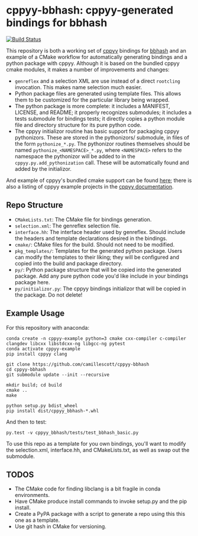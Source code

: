 # cppyy-bbhash: cppyy-generated bindings for bbhash

[![Build Status](https://travis-ci.org/camillescott/cppyy-bbhash.svg?branch=master)](https://travis-ci.org/camillescott/cppyy-bbhash)

This repository is both a working set of [cppyy](https://bitbucket.org/wlav/cppyy/src/master/) bindings for
[bbhash](https://github.com/rizkg/BBHash) and an example of a CMake
workflow for automatically generating bindings and a python package
with cppyy. Although it is based on the bundled cppyy cmake modules,
it makes a number of improvements and changes:

- `genreflex` and a selection XML are use instead of a direct `rootcling` invocation. This makes
    name selection much easier.
- Python package files are generated using template files. This allows them to be customized for the
    particular library being wrapped.
- The python package is more complete: it includes a MANIFEST, LICENSE, and README; it properly
    recognizes submodules; it includes a tests submodule for bindings tests; it directly copies a
    python module file and directory structure for its pure python code.
- The cppyy initializor routine has basic support for packaging cppyy pythonizors. These are stored
    in the pythonizors/ submodule, in files of the form `pythonize_*.py`. The pythonizor routines
    themselves should be named `pythonize_<NAMESPACE>_*.py`, where `<NAMESPACE>` refers to the
    namespace the pythonizor will be added to in the `cppyy.py.add_pythonization` call. These will
    be automatically found and added by the initializor.

And example of cppyy's bundled cmake support can be found
[here](https://github.com/jclay/cppyy-knearestneighbors-example); there is also a listing of cppyy
example projects in the [cppyy documentation](https://cppyy.readthedocs.io/en/latest/examples.html).

## Repo Structure

- `CMakeLists.txt`: The CMake file for bindings generation.
- `selection.xml`:  The genreflex selection file.
- `interface.hh`:   The interface header used by genreflex. Should include the headers and template
    declarations desired in the bindings.
- `cmake/`: CMake files for the build. Should not need to be modified.
- `pkg_templates/`: Templates for the generated python package. Users can modify the templates to
    their liking; they will be configured and copied into the build and package directory.
- `py/`: Python package structure that will be copied into the generated package. Add any pure
    python code you'd like include in your bindings package here.
- `py/initializor.py`: The cppyy bindings initializor that will be copied in the package. Do not
    delete!

## Example Usage

For this repository with anaconda:

    conda create -n cppyy-example python=3 cmake cxx-compiler c-compiler clangdev libcxx libstdcxx-ng libgcc-ng pytest
    conda activate cppyy-example 
    pip install cppyy clang

    git clone https://github.com/camillescott/cppyy-bbhash
    cd cppyy-bbhash
    git submodule update --init --recursive

    mkdir build; cd build
    cmake ..
    make

    python setup.py bdist_wheel
    pip install dist/cppyy_bbhash-*.whl

And then to test:

    py.test -v cppyy_bbhash/tests/test_bbhash_basic.py

To use this repo as a template for you own bindings, you'll want to modify the selection.xml,
interface.hh, and CMakeLists.txt, as well as swap out the submodule.

## TODOS

- The CMake code for finding libclang is a bit fragile in conda environments.
- Have CMake produce install commands to invoke setup.py and the pip install.
- Create a PyPA package with a script to generate a repo using this this one as a template.
- Use git hash in CMake for versioning.
